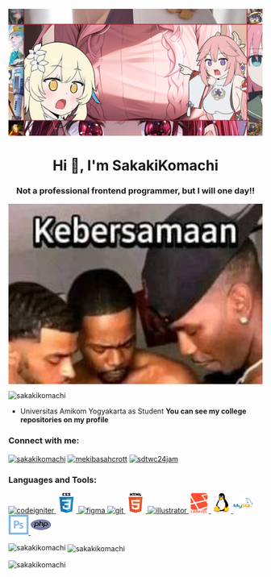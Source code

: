 ![logo](https://github.com/SakakiKomachi/profile/blob/main/template%20jadi.png)
<h1 align="center">Hi 👋, I'm SakakiKomachi</h1>
<h3 align="center">Not a professional frontend programmer, but I will one day!!</h3>

<img align="center" alt="Kebersamaan" width="1280" src="https://github.com/SakakiKomachi/profile/blob/main/kebersamaan.jpg">

<p align="left"> <img src="https://komarev.com/ghpvc/?username=sakakikomachi&label=Profile%20views&color=0e75b6&style=flat" alt="sakakikomachi" /> </p>

- Universitas Amikom Yogyakarta as Student **You can see my college repositories on my profile**

<h3 align="left">Connect with me:</h3>
<p align="left">
<a href="https://twitter.com/sakakikomachi" target="blank"><img align="center" src="https://raw.githubusercontent.com/rahuldkjain/github-profile-readme-generator/master/src/images/icons/Social/twitter.svg" alt="sakakikomachi" height="30" width="40" /></a>
<a href="https://fb.com/mekibasahcrott" target="blank"><img align="center" src="https://raw.githubusercontent.com/rahuldkjain/github-profile-readme-generator/master/src/images/icons/Social/facebook.svg" alt="mekibasahcrott" height="30" width="40" /></a>
<a href="https://instagram.com/sdtwc24jam" target="blank"><img align="center" src="https://raw.githubusercontent.com/rahuldkjain/github-profile-readme-generator/master/src/images/icons/Social/instagram.svg" alt="sdtwc24jam" height="30" width="40" /></a>
</p>

<h3 align="left">Languages and Tools:</h3>
<p align="left"> <a href="https://codeigniter.com" target="_blank" rel="noreferrer"> <img src="https://cdn.worldvectorlogo.com/logos/codeigniter.svg" alt="codeigniter" width="40" height="40"/> </a> <a href="https://www.w3schools.com/css/" target="_blank" rel="noreferrer"> <img src="https://raw.githubusercontent.com/devicons/devicon/master/icons/css3/css3-original-wordmark.svg" alt="css3" width="40" height="40"/> </a> <a href="https://www.figma.com/" target="_blank" rel="noreferrer"> <img src="https://www.vectorlogo.zone/logos/figma/figma-icon.svg" alt="figma" width="40" height="40"/> </a> <a href="https://git-scm.com/" target="_blank" rel="noreferrer"> <img src="https://www.vectorlogo.zone/logos/git-scm/git-scm-icon.svg" alt="git" width="40" height="40"/> </a> <a href="https://www.w3.org/html/" target="_blank" rel="noreferrer"> <img src="https://raw.githubusercontent.com/devicons/devicon/master/icons/html5/html5-original-wordmark.svg" alt="html5" width="40" height="40"/> </a> <a href="https://www.adobe.com/in/products/illustrator.html" target="_blank" rel="noreferrer"> <img src="https://www.vectorlogo.zone/logos/adobe_illustrator/adobe_illustrator-icon.svg" alt="illustrator" width="40" height="40"/> </a> <a href="https://laravel.com/" target="_blank" rel="noreferrer"> <img src="https://raw.githubusercontent.com/devicons/devicon/master/icons/laravel/laravel-plain-wordmark.svg" alt="laravel" width="40" height="40"/> </a> <a href="https://www.linux.org/" target="_blank" rel="noreferrer"> <img src="https://raw.githubusercontent.com/devicons/devicon/master/icons/linux/linux-original.svg" alt="linux" width="40" height="40"/> </a> <a href="https://www.mysql.com/" target="_blank" rel="noreferrer"> <img src="https://raw.githubusercontent.com/devicons/devicon/master/icons/mysql/mysql-original-wordmark.svg" alt="mysql" width="40" height="40"/> </a> <a href="https://www.photoshop.com/en" target="_blank" rel="noreferrer"> <img src="https://raw.githubusercontent.com/devicons/devicon/master/icons/photoshop/photoshop-line.svg" alt="photoshop" width="40" height="40"/> </a> <a href="https://www.php.net" target="_blank" rel="noreferrer"> <img src="https://raw.githubusercontent.com/devicons/devicon/master/icons/php/php-original.svg" alt="php" width="40" height="40"/> </a> </p>

<p><img align="left" src="https://github-readme-stats.vercel.app/api/top-langs?username=sakakikomachi&show_icons=true&locale=en&layout=compact" alt="sakakikomachi" /></p>

<p>&nbsp;<img align="center" src="https://github-readme-stats.vercel.app/api?username=sakakikomachi&show_icons=true&locale=en" alt="sakakikomachi" /></p>

<p><img align="center" src="https://github-readme-streak-stats.herokuapp.com/?user=sakakikomachi&" alt="sakakikomachi" /></p>
